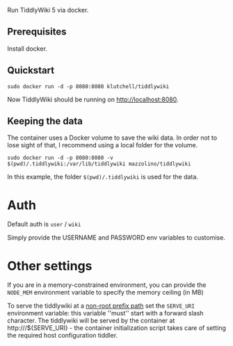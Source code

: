 Run TiddlyWiki 5 via docker.

## Prerequisites

Install docker.

## Quickstart

    sudo docker run -d -p 8080:8080 klutchell/tiddlywiki

Now TiddlyWiki should be running on <http://localhost:8080>.

## Keeping the data

The container uses a Docker volume to save the wiki data. In order not
to lose sight of that, I recommend using a local folder for the volume.

    sudo docker run -d -p 8080:8080 -v $(pwd)/.tiddlywiki:/var/lib/tiddlywiki mazzolino/tiddlywiki

In this example, the folder `$(pwd)/.tiddlywiki` is used for the data.

# Auth

Default auth is `user` / `wiki`

Simply provide the USERNAME and PASSWORD env variables to customise.

# Other settings

If you are in a memory-constrained environment, you can provide the 
`NODE_MEM` environment variable to specify the memory ceiling (in MB)

To serve the tiddlywiki at a [non-root prefix path](https://tiddlywiki.com/static/Using%2520a%2520custom%2520path%2520prefix%2520with%2520the%2520client-server%2520edition.html) set the `SERVE_URI` environment variable: this variable ''must'' start with a forward slash character. The tiddlywiki will be served by the container at http://<IP>/${SERVE_URI} - the container initialization script takes care of setting the required host configuration tiddler.